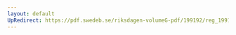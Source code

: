 ```yaml
---
layout: default
UpRedirect: https://pdf.swedeb.se/riksdagen-volumeG-pdf/199192/reg_199192/reg_199192_0511.pdf
---
```

